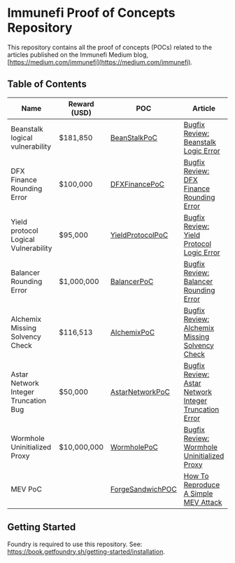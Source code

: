 # Immunefi Proof of Concepts Repository

This repository contains all the proof of concepts (POCs) related to the articles published on the Immunefi Medium blog, [https://medium.com/immunefi](https://medium.com/immunefi).

## Table of Contents

| Name | Reward (USD) | POC | Article | Command
| ---- | ------- | ---- | ---- | ---- |
| Beanstalk logical vulnerability | $181,850 | [BeanStalkPoC](./test/BeanStalk.t.sol) | [Bugfix Review: Beanstalk Logic Error](https://medium.com/immunefi/beanstalk-logic-error-bugfix-review-4fea17478716) | `RPC_URL=$ALCHEMY_API forge test --match-contract BeanStalkPoC -vvv --via-ir`
| DFX Finance Rounding Error | $100,000 | [DFXFinancePoC](./src/DFXFinance/AttackContract.sol) | [Bugfix Review: DFX Finance Rounding Error](https://medium.com/immunefi/dfx-finance-rounding-error-bugfix-review-17ba5ffb4114) | `forge test -vvv --match-path ./test/DFXFinance/AttackTest.t.sol --via-ir`
| Yield protocol Logical Vulnerability | $95,000 | [YieldProtocolPoC](./test/YieldProtocol/AttackTest.t.sol) | [Bugfix Review: Yield Protocol Logic Error](https://medium.com/immunefi/yield-protocol-logic-error-bugfix-review-7b86741e6f50) | `forge test -vvv --match-path ./test/YieldProtocol/AttackTest.t.sol --via-ir`
| Balancer Rounding Error | $1,000,000 | [BalancerPoC](./test/Balancer/rounding-error-aug2023/BalancerPoC.sol) | [Bugfix Review: Balancer Rounding Error](https://medium.com/immunefi/balancer-rounding-error-bugfix-review-cbf69482ee3d) | `forge test -vvv --match-path ./test/Balancer/rounding-error-aug2023/BalancerPoC.sol --via-ir`
| Alchemix Missing Solvency Check | $116,513 | [AlchemixPoC](./test/Alchemix/PoCTest.sol) | [Bugfix Review: Alchemix Missing Solvency Check](https://medium.com/immunefi/alchemix-missing-solvency-check-bugfix-review-bcbc13289a12) | `forge test -vvv --match-path ./test/Alchemix/PoCTest.sol --via-ir`
| Astar Network Integer Truncation Bug | $50,000 | [AstarNetworkPoC](./src/AstarNetwork/AttackContract.sol) | [Bugfix Review: Astar Network Integer Truncation Error](https://medium.com/immunefi/astar-network-integer-truncation-error-bugfix-review-395e356b085c) | `forge test -vv --match-path ./test/AstarNetwork/AttackTest.t.sol --via-ir`
| Wormhole Uninitialized Proxy | $10,000,000 | [WormholePoC](./test/Wormhole/WormholeBugFix.t.sol) | [Bugfix Review: Wormhole Uninitialized Proxy](https://medium.com/immunefi/wormhole-uninitialized-proxy-bugfix-review-90250c41a43a) | `forge test -vvv --match-path ./test/Wormhole/WormholeBugFix.t.sol --via-ir`
| MEV PoC |  | [ForgeSandwichPOC](./test/MEV/Forge/Sandwich.t.sol) | [How To Reproduce A Simple MEV Attack](https://medium.com/immunefi/how-to-reproduce-a-simple-mev-attack-b38151616cb4) | `forge test -vvv --match-path ./test/MEV/Forge/Sandwich.t.sol --via-ir`

## Getting Started

Foundry is required to use this repository. See: https://book.getfoundry.sh/getting-started/installation.
